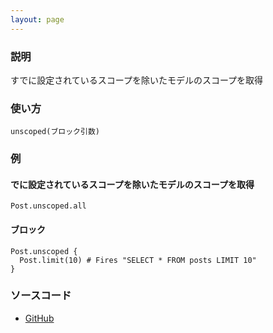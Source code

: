 ```yaml
---
layout: page
---
```


### 説明

すでに設定されているスコープを除いたモデルのスコープを取得

### 使い方

    unscoped(ブロック引数)

### 例

#### でに設定されているスコープを除いたモデルのスコープを取得

    Post.unscoped.all

#### ブロック

    Post.unscoped {
      Post.limit(10) # Fires "SELECT * FROM posts LIMIT 10"
    }

### ソースコード

- [GitHub](https://github.com/rails/rails/blob/984c3ef2775781d47efa9f541ce570daa2434a80/activerecord/lib/active_record/scoping/default.rb#L42)
